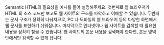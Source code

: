 Semantic HTML의 필요성을 예시를 들어 설명해주세요.
첫번째로 웹 브라우저가 HTML 의 소스 코드만 보고도 웹 사이트의 구조를 파악하고 이해할 수 있습니다.  두번째는 문서 구조가 정확히 나눠지므로, PC 나 모바일의 웹 브라우저 등의 다양한 화면에서 웹 문서를 표현하기 쉬워집니다. 마지막으로 인터넷이나 웹 사이트를 검색할 때 필요한 내용을 정확히 찾을 수 있습니다. 웹 사이트의 본문 내용을 검색해야 한다면, 본문 영역 안에서만 검색할 수 있게 됩니다. 